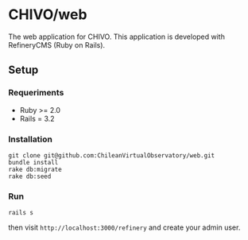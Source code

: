 # CHIVO/web

The web application for CHIVO. This application is developed with RefineryCMS (Ruby on Rails).

## Setup

### Requeriments

* Ruby >= 2.0
* Rails = 3.2

### Installation

    git clone git@github.com:ChileanVirtualObservatory/web.git
    bundle install
    rake db:migrate
    rake db:seed

### Run

    rails s

then visit `http://localhost:3000/refinery` and create your admin user.